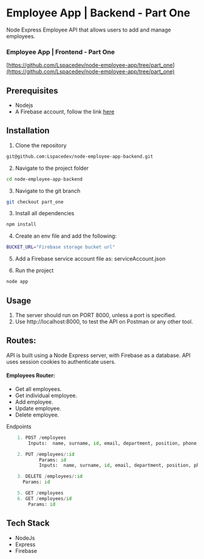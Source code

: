 # Employee App | Backend - Part One

Node Express Employee API that allows users to add and manage employees.

### Employee App | Frontend - Part One

[https://github.com/Lspacedev/node-employee-app/tree/part_one](https://github.com/Lspacedev/node-employee-app/tree/part_one)

## Prerequisites

- Nodejs
- A Firebase account, follow the link [here](https://firebase.google.com/)

## Installation

1. Clone the repository

```bash
git@github.com:Lspacedev/node-employee-app-backend.git
```

2. Navigate to the project folder

```bash
cd node-employee-app-backend

```

3. Navigate to the git branch

```bash
git checkout part_one

```

3.  Install all dependencies

```bash
npm install
```

4. Create an env file and add the following:

```bash
BUCKET_URL="Firebase storage bucket url"

```

5. Add a Firebase service account file as: serviceAccount.json

6. Run the project

```bash
node app
```

## Usage

1. The server should run on PORT 8000, unless a port is specified.
2. Use http://localhost:8000, to test the API on Postman or any other tool.

## Routes:

API is built using a Node Express server, with Firebase as a database.
API uses session cookies to authenticate users.

#### Employees Router:

- Get all employees.
- Get individual employee.
- Add employee.
- Update employee.
- Delete employee.

Endpoints

```python
    1. POST /employees
        Inputs:  name, surname, id, email, department, position, phone, date, pic

    2. PUT /employees/:id
            Params: id
            Inputs:  name, surname, id, email, department, position, phone, date, pic

    3. DELETE /employees/:id
      Params: id

    5. GET /employees
    6. GET /employees/id
        Params: id
```

## Tech Stack

- NodeJs
- Express
- Firebase
